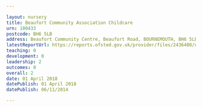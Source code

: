 ```yaml
---

layout: nursery
title: Beaufort Community Association Childcare
urn: 100433
postcode: BH6 5LB
address: Beaufort Community Centre, Beaufort Road, BOURNEMOUTH, BH6 5LB
latestReportUrl: https://reports.ofsted.gov.uk/provider/files/2436408/urn/100433.pdf
teaching: 0
development: 0
leadership: 2
outcomes: 0
overall: 2
date: 01 April 2018 
datePublish: 01 April 2018 
datePublish: 06/11/2014

---
```

